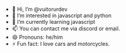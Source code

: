 - 👋 Hi, I’m @vuitorurdev
- 👀 I’m interested in javascript and python
- 🌱 I’m currently learning javascript
- 📫 You can contact me via discord or email.
- 😄 Pronouns: he/him
- ⚡ Fun fact: I love cars and motorcycles.

<!---
vuitorurdev/vuitorurdev is a ✨ special ✨ repository because its `README.md` (this file) appears on your GitHub profile.
You can click the Preview link to take a look at your changes.
--->
